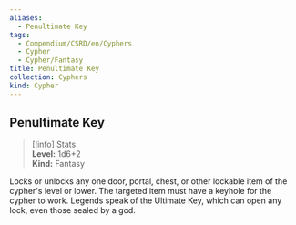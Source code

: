```yaml
---
aliases:
  - Penultimate Key
tags:
  - Compendium/CSRD/en/Cyphers
  - Cypher
  - Cypher/Fantasy
title: Penultimate Key
collection: Cyphers
kind: Cypher
---
```

## Penultimate Key  
>[!info] Stats  
> **Level:** 1d6+2  
> **Kind:** Fantasy
  
Locks or unlocks any one door, portal, chest, or other lockable item of the cypher's level or lower. The targeted item must have a keyhole for the cypher to work. Legends speak of the Ultimate Key, which can open any lock, even those sealed by a god.
